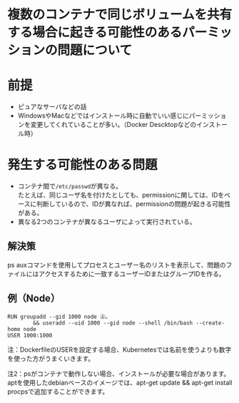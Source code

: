# 複数のコンテナで同じボリュームを共有する場合に起きる可能性のあるパーミッションの問題について

# 前提
- ピュアなサーバなどの話
- WindowsやMacなどではインストール時に自動でいい感じにパーミッションを変更してくれていることが多い。（Docker Descktopなどのインストール時）

# 発生する可能性のある問題
- コンテナ間で`/etc/passwd`が異なる。<br>
たとえば、同じユーザ名を付けたとしても、permissionに関しては、IDをベースに判断しているので、IDが異なれば、permissionの問題が起きる可能性がある。
- 異なる2つのコンテナが異なるユーザによって実行されている。

## 解決策
ps auxコマンドを使用してプロセスとユーザー名のリストを表示して、問題のファイルにはアクセスするために一致するユーザーIDまたはグループIDを作る。

## 例（Node）
```
RUN groupadd --gid 1000 node ㊤。
        && useradd --uid 1000 --gid node --shell /bin/bash --create-home node
USER 1000:1000
```

注：DockerfileのUSERを設定する場合、Kubernetesでは名前を使うよりも数字を使った方がうまくいきます。

注2：psがコンテナで動作しない場合、インストールが必要な場合があります。aptを使用したdebianベースのイメージでは、apt-get update && apt-get install procpsで追加することができます。